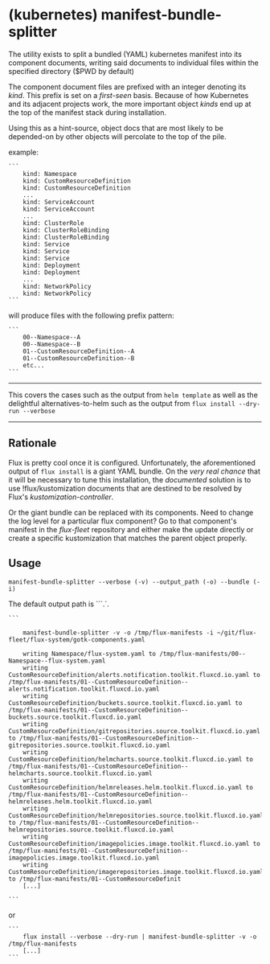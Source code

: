 
# (kubernetes) manifest-bundle-splitter

The utility exists to split a bundled (YAML) kubernetes manifest
into its component documents, writing said documents to individual
files within the specified directory ($PWD by default)

The component document files are prefixed with an integer denoting
its _kind_.  This prefix is set on a _first-seen_ basis. Because of
how Kubernetes and its adjacent projects work, the more important
object _kinds_ end up at the top of the manifest stack during
installation.

Using this as a hint-source, object docs that are most likely to be
depended-on by other objects will percolate to the top of the pile.


example:

	```
		kind: Namespace
		kind: CustomResourceDefinition
		kind: CustomResourceDefinition
		...
		kind: ServiceAccount
		kind: ServiceAccount
		...
		kind: ClusterRole
		kind: ClusterRoleBinding
		kind: ClusterRoleBinding
		kind: Service
		kind: Service
		kind: Service
		kind: Deployment
		kind: Deployment
		...
		kind: NetworkPolicy
		kind: NetworkPolicy
	```


will produce files with the following prefix pattern:

	```
		00--Namespace--A
		00--Namespace--B
		01--CustomResourceDefinition--A
		01--CustomResourceDefinition--B
		etc...
	```


---

This covers the cases such as the output from `helm template` as well as the
delightful alternatives-to-helm such as the output from `flux install --dry-run --verbose`

---


## Rationale

Flux is pretty cool once it is configured.  Unfortunately, the aforementioned output
of `flux install` is a giant YAML bundle.  On the _very real chance_ that it will be necessary
to tune this installation, the _documented_ solution is to use !flux/kustomization documents
that are destined to be resolved by Flux's _kustomization-controller_.

Or the giant bundle can be replaced with its components.  Need to change the log level for
a particular flux component?  Go to that component's manifest in the _flux-fleet_ repository
and either make the update directly or create a specific kustomization that matches the
parent object properly.


## Usage

`manifest-bundle-splitter --verbose (-v) --output_path (-o) --bundle (-i)`

The default output path is ```.`.

	```

		manifest-bundle-splitter -v -o /tmp/flux-manifests -i ~/git/flux-fleet/flux-system/gotk-components.yaml

		writing Namespace/flux-system.yaml to /tmp/flux-manifests/00--Namespace--flux-system.yaml
		writing CustomResourceDefinition/alerts.notification.toolkit.fluxcd.io.yaml to /tmp/flux-manifests/01--CustomResourceDefinition--alerts.notification.toolkit.fluxcd.io.yaml
		writing CustomResourceDefinition/buckets.source.toolkit.fluxcd.io.yaml to /tmp/flux-manifests/01--CustomResourceDefinition--buckets.source.toolkit.fluxcd.io.yaml
		writing CustomResourceDefinition/gitrepositories.source.toolkit.fluxcd.io.yaml to /tmp/flux-manifests/01--CustomResourceDefinition--gitrepositories.source.toolkit.fluxcd.io.yaml
		writing CustomResourceDefinition/helmcharts.source.toolkit.fluxcd.io.yaml to /tmp/flux-manifests/01--CustomResourceDefinition--helmcharts.source.toolkit.fluxcd.io.yaml
		writing CustomResourceDefinition/helmreleases.helm.toolkit.fluxcd.io.yaml to /tmp/flux-manifests/01--CustomResourceDefinition--helmreleases.helm.toolkit.fluxcd.io.yaml
		writing CustomResourceDefinition/helmrepositories.source.toolkit.fluxcd.io.yaml to /tmp/flux-manifests/01--CustomResourceDefinition--helmrepositories.source.toolkit.fluxcd.io.yaml
		writing CustomResourceDefinition/imagepolicies.image.toolkit.fluxcd.io.yaml to /tmp/flux-manifests/01--CustomResourceDefinition--imagepolicies.image.toolkit.fluxcd.io.yaml
		writing CustomResourceDefinition/imagerepositories.image.toolkit.fluxcd.io.yaml to /tmp/flux-manifests/01--CustomResourceDefinit
		[...]

	```

or

	```
		flux install --verbose --dry-run | manifest-bundle-splitter -v -o /tmp/flux-manifests
		[...]
	```


